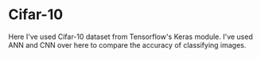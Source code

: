 # Cifar-10
Here I've used Cifar-10 dataset from Tensorflow's Keras module. I've used ANN and CNN over here to compare the accuracy of classifying images.
